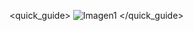 <quick_guide>
![Imagen1](http://static.energysistem.com/images/manuals/39594/542d1116a526b.jpg)
</quick_guide>

